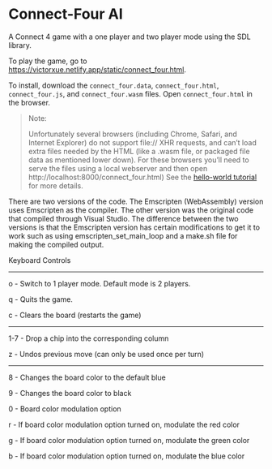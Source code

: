 # Connect-Four AI
A Connect 4 game with a one player and two player mode using the SDL library.

To play the game, go to https://victorxue.netlify.app/static/connect_four.html.

To install, download the `connect_four.data`, `connect_four.html`, `connect_four.js`, and `connect_four.wasm` files. Open `connect_four.html` in the browser.

> Note:
> 
> Unfortunately several browsers (including Chrome, Safari, and Internet Explorer) do not support file:// XHR requests, and can’t load extra files needed by the HTML (like a .wasm file, or packaged file data as mentioned lower down). For these browsers you’ll need to serve the files using a local webserver and then open http://localhost:8000/connect_four.html) See the [hello-world tutorial](https://emscripten.org/docs/getting_started/Tutorial.html#tutorial) for more details.


There are two versions of the code. The Emscripten (WebAssembly) version uses Emscripten as the compiler. The other version was the original code that compiled through Visual Studio. The difference between the two versions is that the Emscripten version has certain modifications to get it to work such as using emscripten_set_main_loop and a make.sh file for making the compiled output.


Keyboard Controls

------------

o - Switch to 1 player mode. Default mode is 2 players.

q - Quits the game.

c - Clears the board (restarts the game)

------------

1-7 - Drop a chip into the corresponding column

z - Undos previous move (can only be used once per turn)

-----------

8 - Changes the board color to the default blue

9 - Changes the board color to black

0 - Board color modulation option

r - If board color modulation option turned on, modulate the red color

g - If board color modulation option turned on, modulate the green color

b - If board color modulation option turned on, modulate the blue color




